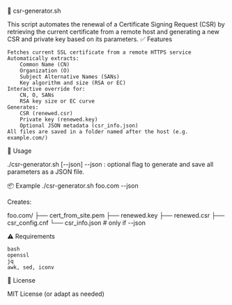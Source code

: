 
📄 csr-generator.sh

This script automates the renewal of a Certificate Signing Request (CSR) by retrieving the current certificate from a remote host and generating a new CSR and private key based on its parameters.
✅ Features

    Fetches current SSL certificate from a remote HTTPS service
    Automatically extracts:
        Common Name (CN)
        Organization (O)
        Subject Alternative Names (SANs)
        Key algorithm and size (RSA or EC)
    Interactive override for:
        CN, O, SANs
        RSA key size or EC curve
    Generates:
        CSR (renewed.csr)
        Private key (renewed.key)
        Optional JSON metadata (csr_info.json)
    All files are saved in a folder named after the host (e.g. example.com/)

🚀 Usage

./csr-generator.sh <hostname> [--json]
    --json : optional flag to generate and save all parameters as a JSON file.
    
📦 Example
./csr-generator.sh foo.com --json

Creates:

foo.com/
├── cert_from_site.pem
├── renewed.key
├── renewed.csr
├── csr_config.cnf
└── csr_info.json  # only if --json

⚠️ Requirements

    bash
    openssl
    jq
    awk, sed, iconv

📜 License

MIT License (or adapt as needed)
